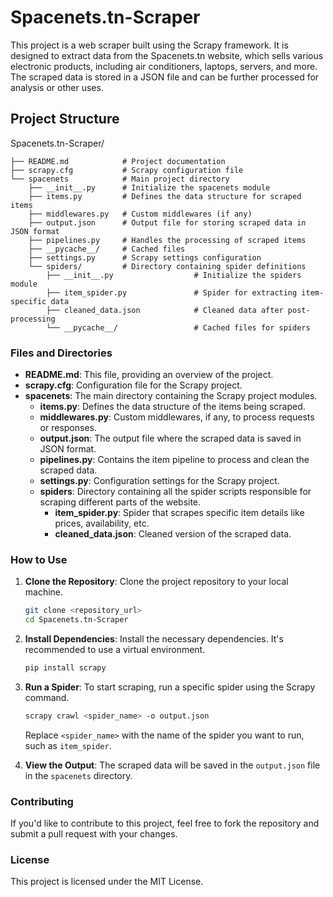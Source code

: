 # Spacenets.tn-Scraper

This project is a web scraper built using the Scrapy framework. It is designed to extract data from the Spacenets.tn website, which sells various electronic products, including air conditioners, laptops, servers, and more. The scraped data is stored in a JSON file and can be further processed for analysis or other uses.

## Project Structure

Spacenets.tn-Scraper/

    ├── README.md            # Project documentation
    ├── scrapy.cfg           # Scrapy configuration file
    └── spacenets            # Main project directory
        ├── __init__.py      # Initialize the spacenets module
        ├── items.py         # Defines the data structure for scraped items
        ├── middlewares.py   # Custom middlewares (if any)
        ├── output.json      # Output file for storing scraped data in JSON format
        ├── pipelines.py     # Handles the processing of scraped items
        ├── __pycache__/     # Cached files
        ├── settings.py      # Scrapy settings configuration
        └── spiders/         # Directory containing spider definitions
            ├── __init__.py                  # Initialize the spiders module
            ├── item_spider.py               # Spider for extracting item-specific data
            ├── cleaned_data.json            # Cleaned data after post-processing
            └── __pycache__/                 # Cached files for spiders


### Files and Directories

- **README.md**: This file, providing an overview of the project.
- **scrapy.cfg**: Configuration file for the Scrapy project.
- **spacenets**: The main directory containing the Scrapy project modules.
  - **items.py**: Defines the data structure of the items being scraped.
  - **middlewares.py**: Custom middlewares, if any, to process requests or responses.
  - **output.json**: The output file where the scraped data is saved in JSON format.
  - **pipelines.py**: Contains the item pipeline to process and clean the scraped data.
  - **settings.py**: Configuration settings for the Scrapy project.
  - **spiders**: Directory containing all the spider scripts responsible for scraping different parts of the website.
    - **item_spider.py**: Spider that scrapes specific item details like prices, availability, etc.
    - **cleaned_data.json**: Cleaned version of the scraped data.

### How to Use

1. **Clone the Repository**: Clone the project repository to your local machine.

    ```bash
    git clone <repository_url>
    cd Spacenets.tn-Scraper
    ```

2. **Install Dependencies**: Install the necessary dependencies. It's recommended to use a virtual environment.

    ```bash
    pip install scrapy
    ```

3. **Run a Spider**: To start scraping, run a specific spider using the Scrapy command.

    ```bash
    scrapy crawl <spider_name> -o output.json
    ```

    Replace `<spider_name>` with the name of the spider you want to run, such as `item_spider`.

4. **View the Output**: The scraped data will be saved in the `output.json` file in the `spacenets` directory.

### Contributing

If you'd like to contribute to this project, feel free to fork the repository and submit a pull request with your changes.

### License

This project is licensed under the MIT License.
